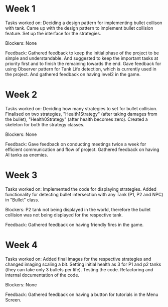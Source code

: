 # Week 1
Tasks worked on: Deciding a design pattern for implementing bullet collison with tank. Came up with the design pattern to implement bullet collision feature. Set up the interface for the strategies.

Blockers: None

Feedback: Gathered feedback to keep the initial phase of the project to be simple and understandable. And suggested to keep the important tasks at priority first and to finish the remaining towards the end. Gave feedback for using Observer pattern for Tank Life detection, which is currently used in the project. And gathered feedback on having level2 in the game. 

# Week 2
Tasks worked on: Deciding how many strategies to set for bullet collision. Finalised on two strategies, "Health1Strategy" (after taking damages from the bullet), "Health0Strategy" (after health becomes zero). Created a skeleton for both the strategy classes. 

Blockers: None

Feedback: Gave feedback on conducting meetings twice a week for efficient communication and flow of project. Gathered feedback on having AI tanks as enemies. 

# Week 3
Tasks worked on: Implemented the code for displaying strategies. Added functionality for detecting bullet intersection with any Tank (P1, P2 and NPC) in "Bullet" class. 

Blockers: P2 tank not being displayed in the world, therefore the bullet collision was not being displayed for the respective tank. 

Feedback: Gathered feedback on having friendly fires in the game. 

# Week 4
Tasks worked on: Added final images for the respective strategies and changed imaging scaling a bit. Setting initial health as 3 for P1 and p2 tanks (they can take only 3 bullets per life). Testing the code. Refactoring and internal documentation of the code. 

Blockers: None

Feedback: Gathered feedback on having a button for tutorials in the Menu Screen. 

